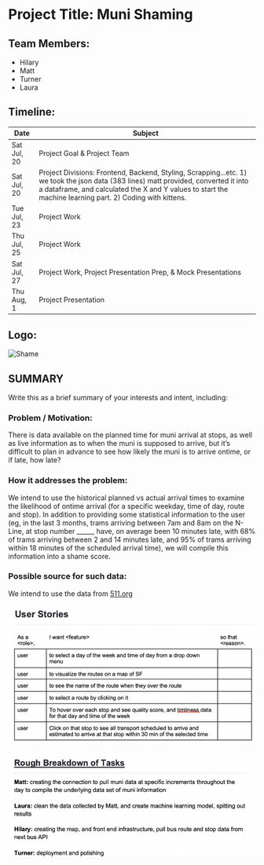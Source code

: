 # Project Title:     Muni Shaming
## Team Members: 
* Hilary
* Matt
* Turner
* Laura

## Timeline:
| Date | Subject |
|--|--|
| Sat Jul, 20 | Project Goal & Project Team |
| Sat Jul, 20 | Project Divisions: Frontend, Backend, Styling, Scrapping...etc. 1) we took the json data (383 lines) matt provided, converted it into a dataframe, and calculated the X and Y values to start the machine learning part. 2) Coding with kittens. |
| Tue Jul, 23 | Project Work |
| Thu Jul, 25 | Project Work |
| Sat Jul, 27 | Project Work, Project Presentation Prep, & Mock Presentations |
| Thu Aug, 1 | Project Presentation |


## Logo:
![Shame](http://static1.squarespace.com/static/5913cd88197aeab3e24218d7/5a6d0b4241920260cc97d00d/5d03edb17460cd00011d8d8b/1561741688156/Shame.png?format=400w)

    
## SUMMARY
Write this as a brief summary of your interests and intent, including:  
### Problem / Motivation:  
There is data available on the planned time for muni arrival at stops, as well as live information as to when the muni is supposed to arrive, but it’s difficult to plan in advance to see how likely the muni is to arrive ontime, or if late, how late?
### How it addresses the problem:
We intend to use the historical planned vs actual arrival times to examine the likelihood of ontime arrival (for a specific weekday, time of day, route and stop). In addition to providing some statistical information to the user (eg, in the last 3 months, trams arriving between 7am and 8am on the N-Line, at stop number _____, have, on average been 10 minutes late, with 68% of trams arriving between 2 and 14 minutes late, and 95% of trams arriving within 18 minutes of the scheduled arrival time), we will compile this information into a shame score.
### Possible source for such data:  
We intend to use the data from [511.org](http://511.org/)
     
![User Stories 1 Figure](https://github.com/EfficiencyJunky/Project3SuperGroup/blob/master/documentation/UserStories1.png)


![Team Dynamix Figure](https://github.com/EfficiencyJunky/Project3SuperGroup/blob/master/documentation/Team_Dynamix.png)
<!--stackedit_data:
eyJoaXN0b3J5IjpbLTkzMzQyODQyMCwxMDk5NDYxMTk5LDEwOT
M0NTkxMTNdfQ==
-->